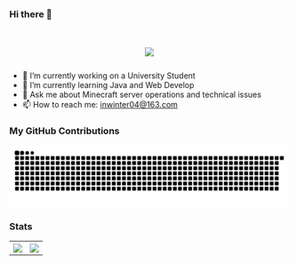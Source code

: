 ### Hi there 👋

<!--
**inwinter04/inwinter04** is a ✨ _special_ ✨ repository because its `README.md` (this file) appears on your GitHub profile.

Here are some ideas to get you started:

- 🔭 I’m currently working on ...
- 🌱 I’m currently learning ...
- 👯 I’m looking to collaborate on ...
- 🤔 I’m looking for help with ...
- 💬 Ask me about ...
- 📫 How to reach me: ...
- 😄 Pronouns: ...
- ⚡ Fun fact: ...
-->
<h1 align="center"> <a href="https://www.iamdt.cn"> <img src="https://readme-typing-svg.demolab.com?font=Fira+Code&pause=1000&width=435&lines=console.log(%22Hello%2C%20World%22);要优秀啊，不然怎么遇见优秀的人！&center=true&size=27"> </a> </h1>

- 🔭 I’m currently working on a University Student
- 🌱 I’m currently learning Java and Web Develop
- 💬 Ask me about Minecraft server operations and technical issues
- 📫 How to reach me: inwinter04@163.com

### My GitHub Contributions

<picture>
  <source media="(prefers-color-scheme: dark)" srcset="github-snake-dark.svg" />
  <source media="(prefers-color-scheme: light)" srcset="github-snake.svg" />
  <img alt="github-snake" src="profile-snake-contrib/github-contribution-grid-snake.svg" />
</picture>

### Stats

<table>
  <tr>
    <td>
      <img align="center" src="https://github-readme-stats.vercel.app/api?username=inwinter04&count_private=true&show_icons=true&hide_border=true" />
    </td>
    <td>
      <img align="center" src="https://github-readme-stats.vercel.app/api/top-langs/?username=inwinter04&count_private=true&hide=hack&layout=compact&hide_border=true" />
    </td>   
  </tr>
</table>
